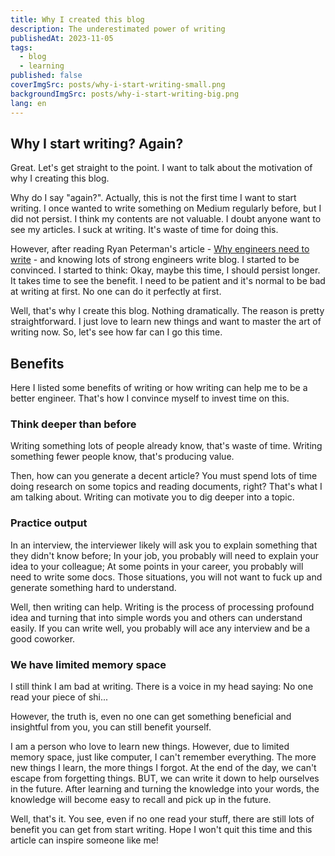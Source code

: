 ```yaml
---
title: Why I created this blog
description: The underestimated power of writing
publishedAt: 2023-11-05
tags:
  - blog
  - learning
published: false
coverImgSrc: posts/why-i-start-writing-small.png
backgroundImgSrc: posts/why-i-start-writing-big.png
lang: en
---
```


## Why I start writing? Again?

Great. Let's get straight to the point. I want to talk about the motivation of why I creating this blog.

Why do I say "again?". Actually, this is not the first time I want to start writing. I once wanted to write something on Medium regularly before, but I did not persist. I think my contents are not valuable. I doubt anyone want to see my articles. I suck at writing. It's waste of time for doing this.

However, after reading Ryan Peterman's article - [Why engineers need to write](https://www.developing.dev/p/why-engineers-need-to-write) - and knowing lots of strong engineers write blog. I started to be convinced. I started to think: Okay, maybe this time, I should persist longer. It takes time to see the benefit. I need to be patient and it's normal to be bad at writing at first. No one can do it perfectly at first.

Well, that's why I create this blog. Nothing dramatically. The reason is pretty straightforward. I just love to learn new things and want to master the art of writing now. So, let's see how far can I go this time.

## Benefits

Here I listed some benefits of writing or how writing can help me to be a better engineer. That's how I convince myself to invest time on this.

### Think deeper than before

Writing something lots of people already know, that's waste of time. Writing something fewer people know, that's producing value.

Then, how can you generate a decent article? You must spend lots of time doing research on some topics and reading documents, right? That's what I am talking about. Writing can motivate you to dig deeper into a topic.

### Practice output

In an interview, the interviewer likely will ask you to explain something that they didn't know before; In your job, you probably will need to explain your idea to your colleague; At some points in your career, you probably will need to write some docs. Those situations, you will not want to fuck up and generate something hard to understand.

Well, then writing can help. Writing is the process of processing profound idea and turning that into simple words you and others can understand easily. If you can write well, you probably will ace any interview and be a good coworker.

### We have limited memory space

I still think I am bad at writing. There is a voice in my head saying: No one read your piece of shi...

However, the truth is, even no one can get something beneficial and insightful from you, you can still benefit yourself.

I am a person who love to learn new things. However, due to limited memory space, just like computer, I can't remember everything. The more new things I learn, the more things I forgot. At the end of the day, we can't escape from forgetting things. BUT, we can write it down to help ourselves in the future. After learning and turning the knowledge into your words, the knowledge will become easy to recall and pick up in the future.

Well, that's it. You see, even if no one read your stuff, there are still lots of benefit you can get from start writing. Hope I won't quit this time and this article can inspire someone like me!
